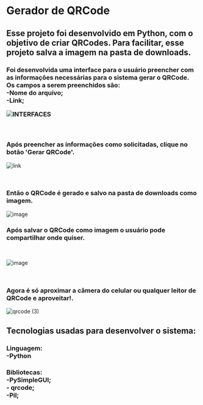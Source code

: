 <h1>Gerador de QRCode </h1>

<h2>Esse projeto foi desenvolvido em Python, com o objetivo de criar QRCodes. Para facilitar, esse projeto salva a  imagem na pasta de downloads.</h2>
<h3>Foi desenvolvida uma interface para o usuário preencher com as informações necessárias para o sistema gerar o QRCode.<br>
   Os campos a serem preenchidos são:<br>
  -Nome do arquivo;<br>
  -Link;<br>
  
   ![INTERFACES](https://user-images.githubusercontent.com/115845859/205520530-d7ba5efe-4cc0-438b-8b1a-81773aa2c42c.png)
  
  <br>
  <h3>Após preencher as informações como solicitadas, clique no botão 'Gerar QRCode'.</h3>

  ![link](https://user-images.githubusercontent.com/115845859/205521071-1a030256-7227-4182-9918-fc86c64bf960.png)
  
<br>
<h3>Então o QRCode é gerado e salvo na pasta de downloads como imagem.</h3> 
  
  ![image](https://user-images.githubusercontent.com/115845859/205521314-0204e3b4-15a4-4918-b12d-e113f55dd503.png)
  <br>
  <h3>Após salvar o QRCode como imagem o usuário pode compartilhar onde quiser.</h3>
  <br>
    
  ![image](https://user-images.githubusercontent.com/115845859/205521484-370c4564-6d60-4dc2-ab95-f396415c7524.png)
    
    
<br>
    
<h3>Agora é só aproximar a câmera do celular ou qualquer leitor de QRCode e aproveitar!.</h3>

![qrcode (3)](https://user-images.githubusercontent.com/115845859/205523217-3374f836-8572-42c8-ba88-ec15aaff0e66.jpg)

<h2> Tecnologias usadas para desenvolver o sistema: </h2>
<h3> Linguagem: <br>
  -Python
<h3> Bibliotecas: <br>
  -PySimpleGUI;<br>
  - qrcode;<br>
  -Pil;<br>
  
  
